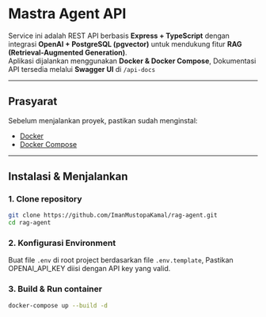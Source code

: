 # Mastra Agent API

Service ini adalah REST API berbasis **Express + TypeScript** dengan integrasi **OpenAI + PostgreSQL (pgvector)** untuk mendukung fitur **RAG (Retrieval-Augmented Generation)**.  
Aplikasi dijalankan menggunakan **Docker & Docker Compose**, Dokumentasi API tersedia melalui **Swagger UI** di `/api-docs`

---

## Prasyarat

Sebelum menjalankan proyek, pastikan sudah menginstal:

- [Docker](https://docs.docker.com/get-docker/)  
- [Docker Compose](https://docs.docker.com/compose/)  

---

## Instalasi & Menjalankan

### 1. Clone repository

```bash
git clone https://github.com/ImanMustopaKamal/rag-agent.git
cd rag-agent
```

### 2. Konfigurasi Environment

Buat file `.env` di root project berdasarkan file `.env.template`, Pastikan OPENAI_API_KEY diisi dengan API key yang valid.

### 3. Build & Run container

```bash
docker-compose up --build -d
```
